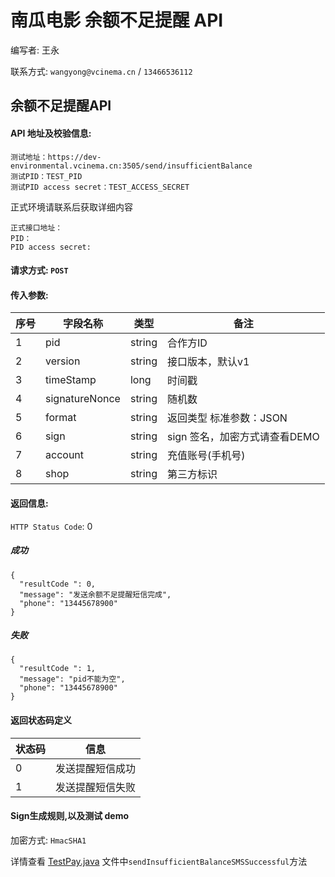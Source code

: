 # 南瓜电影 余额不足提醒 API

编写者: 王永 

联系方式: `wangyong@vcinema.cn` / `13466536112`


## 余额不足提醒API

#### API 地址及校验信息: 

```
测试地址：https://dev-environmental.vcinema.cn:3505/send/insufficientBalance
测试PID：TEST_PID
测试PID access secret：TEST_ACCESS_SECRET
```

正式环境请联系后获取详细内容

```
正式接口地址：
PID：
PID access secret:
```


#### 请求方式: `POST`

#### 传入参数:

序号  | 字段名称 |   类型   | 备注
---- | ------- | ------ | -----
  1  |  pid    | string  | 合作方ID
  2  | version | string | 接口版本，默认v1
  3  | timeStamp | long   | 时间戳
  4  | signatureNonce  | string | 随机数
  5  | format    | string |  返回类型 标准参数：JSON
  6  | sign | string | sign 签名，加密方式请查看DEMO
  7  | account | string | 充值账号(手机号)
  8  | shop | string | 第三方标识




#### 返回信息:

`HTTP Status Code`: 0

##### 成功

```
{
  "resultCode ": 0,
  "message": "发送余额不足提醒短信完成",
  "phone": "13445678900"
}

```

##### 失败

```
{
  "resultCode ": 1,
  "message": "pid不能为空",
  "phone": "13445678900"
}

```

#### 返回状态码定义

| 状态码  | 信息  |  
| :------------ |:---------------:| 
| 0      | 发送提醒短信成功 | 
| 1      | 发送提醒短信失败|



#### Sign生成规则,以及测试 demo

加密方式: `HmacSHA1`

详情查看 [TestPay.java](https://github.com/pumpkin-movie/pumpkin_partner_api_demo/blob/master/src/test/java/cn/vcinema/partner/TestPay.java) 文件中`sendInsufficientBalanceSMSSuccessful`方法
